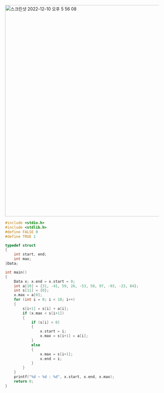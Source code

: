 <img width="692" alt="스크린샷 2022-12-10 오후 5 56 08" src="https://user-images.githubusercontent.com/50629765/206842174-5a5e546b-b812-4b97-8ac1-1ff32a020b89.png">


```C
#include <stdio.h>
#include <stdlib.h>
#define FALSE 0
#define TRUE 1

typedef struct
{
    int start, end;
    int max;
}Data;

int main()
{
    Data x; x.end = x.start = 0;
    int a[10] = {31, -41, 59, 26, -53, 58, 97, -93, -23, 84};
    int s[11] = {0};
    x.max = a[0];
    for (int i = 0; i < 10; i++)
    {
        s[i+1] = s[i] + a[i];
        if (x.max < s[i+1])
        {
            if (s[i] < 0)
            {
                x.start = i;
                x.max = s[i+1] = a[i];
            }
            else
            {
                x.max = s[i+1];
                x.end = i;
            }
        }
    }
    printf("%d ~ %d : %d", x.start, x.end, x.max);
    return 0;
}
```
